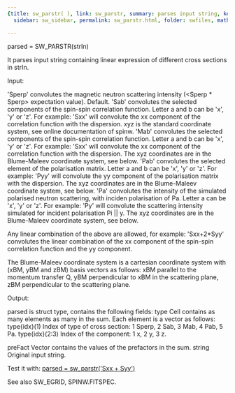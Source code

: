 ```yaml
---
{title: sw_parstr( ), link: sw_parstr, summary: parses input string, keywords: sample,
  sidebar: sw_sidebar, permalink: sw_parstr.html, folder: swfiles, mathjax: 'true'}

---
```

 
parsed = SW_PARSTR(strIn)
 
It parses input string containing linear expression of different cross
sections in strIn.
 
Input:
 
'Sperp'   convolutes the magnetic neutron scattering intensity
          (<Sperp * Sperp> expectation value). Default.
'Sab'     convolutes the selected components of the spin-spin correlation
          function. Letter a and b can be 'x', 'y' or 'z'. For example:
          'Sxx' will convolute the xx component of the correlation
          function with the dispersion. xyz is the standard coordinate
          system, see online documentation of spinw.
'Mab'     convolutes the selected components of the spin-spin
          correlation function. Letter a and b can be 'x', 'y' or 'z'.
          For example: 'Sxx' will convolute the xx component of the
          correlation function with the dispersion. The xyz coordinates
          are in the Blume-Maleev coordinate system, see below.
'Pab'     convolutes the selected element of the polarisation
          matrix. Letter a and b can be 'x', 'y' or 'z'. For example:
          'Pyy' will convolute the yy component of the polarisation
          matrix with the dispersion. The xyz coordinates are in the
          Blume-Maleev coordinate system, see below.
'Pa'      convolutes the intensity of the simulated polarised
          neutron scattering, with inciden polarisation of Pa. Letter a
          can be 'x', 'y' or 'z'. For example: 'Py' will convolute the
          scattering intensity simulated for incident polarisation Pi ||
          y. The xyz coordinates are in the Blume-Maleev coordinate
          system, see below.
 
Any linear combination of the above are allowed, for example: 'Sxx+2*Syy'
convolutes the linear combination of the xx component of the spin-spin
correlation function and the yy component.
 
The Blume-Maleev coordinate system is a cartesian coordinate system
with (xBM, yBM and zBM) basis vectors as follows:
          xBM    parallel to the momentum transfer Q,
          yBM    perpendicular to xBM in the scattering plane,
          zBM    perpendicular to the scattering plane.
 
Output:
 
parsed is struct type, contains the following fields:
type      Cell contains as many elements as many in the sum. Each element
          is a vector as follows:
          type{idx}(1)    Index of type of cross section:
                          1   Sperp,
                          2   Sab,
                          3   Mab,
                          4   Pab,
                          5   Pa.
          type{idx}(2:3)  Index of the component:
                          1   x,
                          2   y,
                          3   z.
 
preFact   Vector contains the values of the prefactors in the sum.
string    Original input string.
 
Test it with:
<a href="matlab:parsed = sw_parstr('Sxx + Syy')">parsed = sw_parstr('Sxx + Syy')</a>
 
See also SW_EGRID, SPINW.FITSPEC.
 

